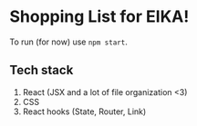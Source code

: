 # Shopping List for EIKA!

To run (for now) use `npm start`.

## Tech stack

1. React (JSX and a lot of file organization <3)
2. CSS
3. React hooks (State, Router, Link)

